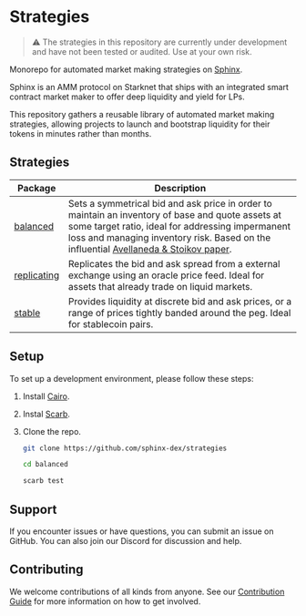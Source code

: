 # Strategies

> :warning: The strategies in this repository are currently under development and have not been tested or audited. Use at your own risk.

Monorepo for automated market making strategies on [Sphinx](https://github.com/sphinx-protocol).

Sphinx is an AMM protocol on Starknet that ships with an integrated smart contract market maker to offer deep liquidity and yield for LPs.

This repository gathers a reusable library of automated market making strategies, allowing projects to launch and bootstrap liquidity for their tokens in minutes rather than months.

## Strategies

| Package                         | Description                                                                                                                                                                                                                                                                                              |
| ------------------------------- | -------------------------------------------------------------------------------------------------------------------------------------------------------------------------------------------------------------------------------------------------------------------------------------------------------- |
| [balanced](src/balanced)        | Sets a symmetrical bid and ask price in order to maintain an inventory of base and quote assets at some target ratio, ideal for addressing impermanent loss and managing inventory risk. Based on the influential [Avellaneda & Stoikov paper](https://math.nyu.edu/~avellane/HighFrequencyTrading.pdf). |
| [replicating](src/replicating/) | Replicates the bid and ask spread from a external exchange using an oracle price feed. Ideal for assets that already trade on liquid markets.                                                                                                                                                            |
| [stable](src/stable/)           | Provides liquidity at discrete bid and ask prices, or a range of prices tightly banded around the peg. Ideal for stablecoin pairs.                                                                                                                                                                       |

## Setup

To set up a development environment, please follow these steps:

1. Install [Cairo](https://book.cairo-lang.org/ch01-01-installation.html).

2. Instal [Scarb](https://docs.swmansion.com/scarb/download).

3. Clone the repo.

   ```sh
   git clone https://github.com/sphinx-dex/strategies

   cd balanced

   scarb test
   ```

## Support

If you encounter issues or have questions, you can submit an issue on GitHub. You can also join our Discord for discussion and help.

## Contributing

We welcome contributions of all kinds from anyone. See our [Contribution Guide](./CONTRIBUTING.md) for more information on how to get involved.
